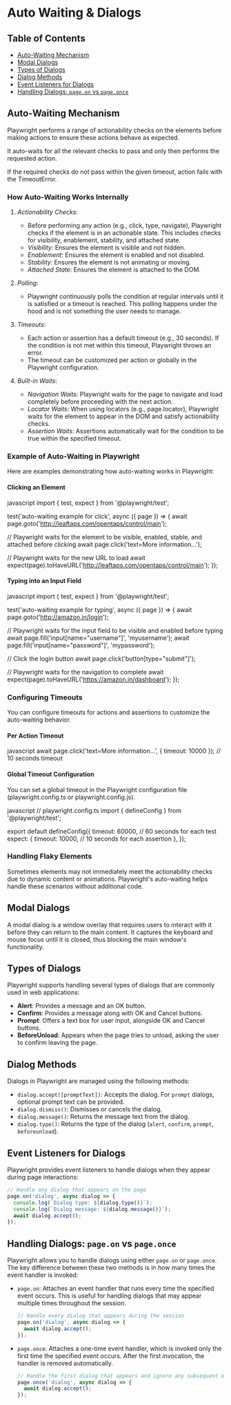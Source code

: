 # Auto Waiting & Dialogs

## Table of Contents

- [Auto-Waiting Mechanism](#auto-waiting-mechanism)
- [Modal Dialogs](#modal-dialogs)
- [Types of Dialogs](#types-of-dialogs)
- [Dialog Methods](#dialog-methods)
- [Event Listeners for Dialogs](#event-listeners-for-dialogs)
- [Handling Dialogs: `page.on` vs `page.once`](#handling-dialogs-pageon-vs-pageonce)


## Auto-Waiting Mechanism

Playwright performs a range of actionability checks on the elements before making actions 
to ensure these actions behave as expected. 

It auto-waits for all the relevant checks to pass and only then performs the requested action.

If the required checks do not pass within the given timeout, action fails with the TimeoutError.

### How Auto-Waiting Works Internally

1. *Actionability Checks*:
   - Before performing any action (e.g., click, type, navigate), Playwright checks if the element 
   is in an actionable state. This includes checks for visibility, enablement, stability, 
   and attached state.
   - *Visibility*: Ensures the element is visible and not hidden.
   - *Enablement*: Ensures the element is enabled and not disabled.
   - *Stability*: Ensures the element is not animating or moving.
   - *Attached State*: Ensures the element is attached to the DOM.

2. *Polling*:
   - Playwright continuously polls the condition at regular intervals until it is satisfied or a timeout is reached. This polling happens under the hood and is not something the user needs to manage.

3. *Timeouts*:
   - Each action or assertion has a default timeout (e.g., 30 seconds). If the condition is not met within this timeout, Playwright throws an error.
   - The timeout can be customized per action or globally in the Playwright configuration.

4. *Built-in Waits*:
   - *Navigation Waits*: Playwright waits for the page to navigate and load completely before proceeding with the next action.
   - *Locator Waits*: When using locators (e.g., page.locator), Playwright waits for the element to appear in the DOM and satisfy actionability checks.
   - *Assertion Waits*: Assertions automatically wait for the condition to be true within the specified timeout.

### Example of Auto-Waiting in Playwright

Here are examples demonstrating how auto-waiting works in Playwright:

#### Clicking an Element

javascript
import { test, expect } from '@playwright/test';

test('auto-waiting example for click', async ({ page }) => {
  await page.goto('http://leaftaps.com/opentaps/control/main');
  
  // Playwright waits for the element to be visible, enabled, stable, and attached before clicking
  await page.click('text=More information...');
  
  // Playwright waits for the new URL to load
  await expect(page).toHaveURL('http://leaftaps.com/opentaps/control/main');
});


#### Typing into an Input Field

javascript
import { test, expect } from '@playwright/test';

test('auto-waiting example for typing', async ({ page }) => {
  await page.goto('http://amazon.in/login');
  
  // Playwright waits for the input field to be visible and enabled before typing
  await page.fill('input[name="username"]', 'myusername');
  await page.fill('input[name="password"]', 'mypassword');
  
  // Click the login button
  await page.click('button[type="submit"]');
  
  // Playwright waits for the navigation to complete
  await expect(page).toHaveURL('https://amazon.in/dashboard');
});


### Configuring Timeouts

You can configure timeouts for actions and assertions to customize the auto-waiting behavior.

#### Per Action Timeout

javascript
await page.click('text=More information...', { timeout: 10000 }); // 10 seconds timeout


#### Global Timeout Configuration

You can set a global timeout in the Playwright configuration file (playwright.config.ts or 
playwright.config.js).

javascript
// playwright.config.ts
import { defineConfig } from '@playwright/test';

export default defineConfig({
  timeout: 60000, // 60 seconds for each test
  expect: {
    timeout: 10000, // 10 seconds for each assertion
  },
});


### Handling Flaky Elements

Sometimes elements may not immediately meet the actionability checks due to dynamic content or animations. Playwright's auto-waiting helps handle these scenarios without additional code.

## Modal Dialogs

A modal dialog is a window overlay that requires users to interact with it before they can return to the main content. It captures the keyboard and mouse focus until it is closed, thus blocking the main window's functionality.

## Types of Dialogs

Playwright supports handling several types of dialogs that are commonly used in web applications:
- **Alert**: Provides a message and an OK button.
- **Confirm**: Provides a message along with OK and Cancel buttons.
- **Prompt**: Offers a text box for user input, alongside OK and Cancel buttons.
- **BeforeUnload**: Appears when the page tries to unload, asking the user to confirm leaving the page.

## Dialog Methods

Dialogs in Playwright are managed using the following methods:
- `dialog.accept([promptText])`: Accepts the dialog. For `prompt` dialogs, optional prompt text can be provided.
- `dialog.dismiss()`: Dismisses or cancels the dialog.
- `dialog.message()`: Returns the message text from the dialog.
- `dialog.type()`: Returns the type of the dialog (`alert`, `confirm`, `prompt`, `beforeunload`).

## Event Listeners for Dialogs

Playwright provides event listeners to handle dialogs when they appear during page interactions:

```javascript
// Handle any dialog that appears on the page
page.on('dialog', async dialog => {
  console.log(`Dialog type: ${dialog.type()}`);
  console.log(`Dialog message: ${dialog.message()}`);
  await dialog.accept();
});
```

## Handling Dialogs: `page.on` vs `page.once`

Playwright allows you to handle dialogs using either `page.on` or `page.once`. The key difference between these two methods is in how many times the event handler is invoked:

- `page.on`: Attaches an event handler that runs every time the specified event occurs. This is useful for handling dialogs that may appear multiple times throughout the session.
  
  ```javascript
  // Handle every dialog that appears during the session
  page.on('dialog', async dialog => {
    await dialog.accept();
  });
  ```

- `page.once`: Attaches a one-time event handler, which is invoked only the first time the specified event occurs. After the first invocation, the handler is removed automatically.

  ```javascript
  // Handle the first dialog that appears and ignore any subsequent ones
  page.once('dialog', async dialog => {
    await dialog.accept();
  });
  ```
